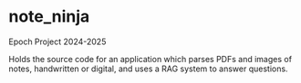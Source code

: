 # note_ninja
Epoch Project 2024-2025

Holds the source code for an application which parses PDFs and images of notes, handwritten or digital, and uses a RAG system to answer questions.
